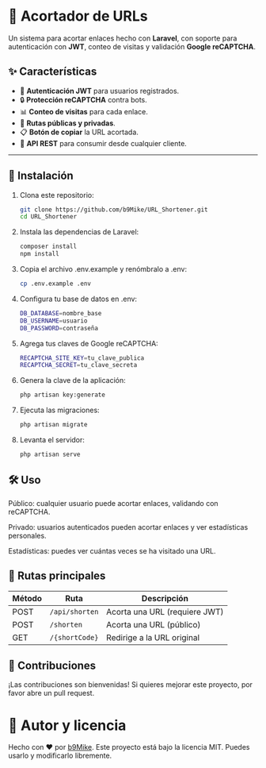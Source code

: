 # 🔗 Acortador de URLs

Un sistema para acortar enlaces hecho con **Laravel**, con soporte para autenticación con **JWT**, conteo de visitas y validación **Google reCAPTCHA**.

## ✨ Características
- 🪪 **Autenticación JWT** para usuarios registrados.
- 🔒 **Protección reCAPTCHA** contra bots.
- 📊 **Conteo de visitas** para cada enlace.
- 📁 **Rutas públicas y privadas**.
- 📋 **Botón de copiar** la URL acortada.
- 🎯 **API REST** para consumir desde cualquier cliente.

---

## 🚀 Instalación
1. Clona este repositorio:
   ```bash
   git clone https://github.com/b9Mike/URL_Shortener.git
   cd URL_Shortener

2. Instala las dependencias de Laravel:
    ```bash
    composer install
    npm install

3. Copia el archivo .env.example y renómbralo a .env:
    ```bash
    cp .env.example .env

4. Configura tu base de datos en .env:
    ```bash
    DB_DATABASE=nombre_base
    DB_USERNAME=usuario
    DB_PASSWORD=contraseña

5. Agrega tus claves de Google reCAPTCHA:
    ```bash
    RECAPTCHA_SITE_KEY=tu_clave_publica
    RECAPTCHA_SECRET=tu_clave_secreta

6. Genera la clave de la aplicación:
    ```bash
    php artisan key:generate

7. Ejecuta las migraciones:
    ```bash
    php artisan migrate

8. Levanta el servidor:
    ```bash
    php artisan serve


## 🛠 Uso
Público: cualquier usuario puede acortar enlaces, validando con reCAPTCHA.

Privado: usuarios autenticados pueden acortar enlaces y ver estadísticas personales.

Estadísticas: puedes ver cuántas veces se ha visitado una URL.

## 📌 Rutas principales
| Método | Ruta          | Descripción                   |
|--------|--------------|--------------------------------|
| POST   | `/api/shorten` | Acorta una URL (requiere JWT) |
| POST   | `/shorten`     | Acorta una URL (público)      |
| GET    | `/{shortCode}` | Redirige a la URL original    |


## 🤝 Contribuciones
¡Las contribuciones son bienvenidas! Si quieres mejorar este proyecto, por favor abre un pull request.

# 📜 Autor y licencia
Hecho con ❤️ por [b9Mike](https://github.com/b9Mike). Este proyecto está bajo la licencia MIT. Puedes usarlo y modificarlo libremente. 